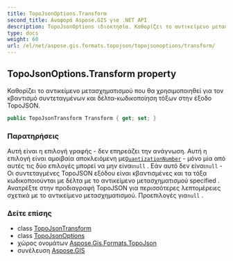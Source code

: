 ```yaml
---
title: TopoJsonOptions.Transform
second_title: Αναφορά Aspose.GIS για .NET API
description: TopoJsonOptions ιδιοκτησία. Καθορίζει το αντικείμενο μετασχηματισμού που θα χρησιμοποιηθεί για τον κβαντισμό συντεταγμένων και δέλτακωδικοποίηση τόξων στην έξοδο TopoJSON.
type: docs
weight: 60
url: /el/net/aspose.gis.formats.topojson/topojsonoptions/transform/
---
```

## TopoJsonOptions.Transform property

Καθορίζει το αντικείμενο μετασχηματισμού που θα χρησιμοποιηθεί για τον κβαντισμό συντεταγμένων και δέλτα-κωδικοποίηση τόξων στην έξοδο TopoJSON.

```csharp
public TopoJsonTransform Transform { get; set; }
```

### Παρατηρήσεις

Αυτή είναι η επιλογή γραφής - δεν επηρεάζει την ανάγνωση. Αυτή η επιλογή είναι αμοιβαία αποκλειόμενη με[`QuantizationNumber`](../quantizationnumber/) - μόνο μία από αυτές τις δύο επιλογές μπορεί να μην είναι`null` . Εάν αυτό δεν είναι`null` - Οι συντεταγμένες TopoJSON εξόδου είναι κβαντισμένες και τα τόξα κωδικοποιούνται με δέλτα με το αντικείμενο μετασχηματισμού specified . Ανατρέξτε στην προδιαγραφή TopoJSON για περισσότερες λεπτομέρειες σχετικά με το αντικείμενο μετασχηματισμού. Προεπιλογές για`null` .

### Δείτε επίσης

* class [TopoJsonTransform](../../topojsontransform/)
* class [TopoJsonOptions](../)
* χώρος ονομάτων [Aspose.Gis.Formats.TopoJson](../../topojsonoptions/)
* συνέλευση [Aspose.GIS](../../../)


